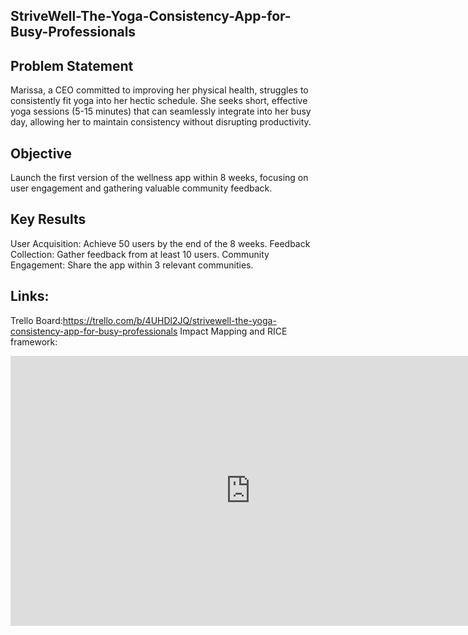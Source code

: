 ## StriveWell-The-Yoga-Consistency-App-for-Busy-Professionals

## Problem Statement
Marissa, a CEO committed to improving her physical health, struggles to consistently fit yoga into her hectic schedule. She seeks short, effective yoga sessions (5-15 minutes) that can seamlessly integrate into her busy day, allowing her to maintain consistency without disrupting productivity.

## Objective
Launch the first version of the wellness app within 8 weeks, focusing on user engagement and gathering valuable community feedback.

## Key Results
User Acquisition: Achieve 50 users by the end of the 8 weeks.
Feedback Collection: Gather feedback from at least 10 users.
Community Engagement: Share the app within 3 relevant communities.

## Links:
Trello Board:https://trello.com/b/4UHDl2JQ/strivewell-the-yoga-consistency-app-for-busy-professionals
Impact Mapping and RICE framework:
<iframe width="768" height="432" src="https://miro.com/app/embed/uXjVLfUMYco=/?pres=1&frameId=3458764599999252395&embedId=758090418498" frameborder="0" scrolling="no" allow="fullscreen; clipboard-read; clipboard-write" allowfullscreen></iframe>
